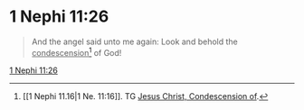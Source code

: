 # 1 Nephi 11:26

> And the angel said unto me again: Look and behold the <u>condescension</u>[^a] of God!

[1 Nephi 11:26](https://www.churchofjesuschrist.org/study/scriptures/bofm/1-ne/11?lang=eng&id=p26#p26)


[^a]: [[1 Nephi 11.16|1 Ne. 11:16]]. TG [Jesus Christ, Condescension of](https://www.churchofjesuschrist.org/study/scriptures/tg/jesus-christ-condescension-of?lang=eng).
